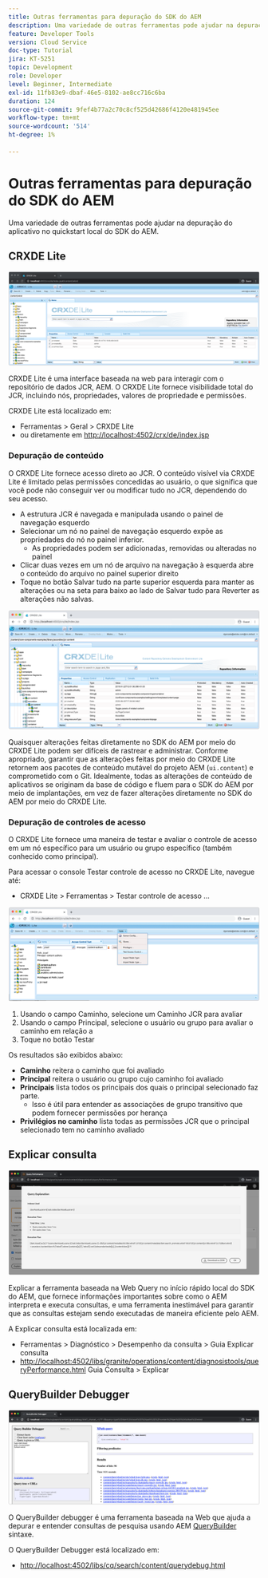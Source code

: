```yaml
---
title: Outras ferramentas para depuração do SDK do AEM
description: Uma variedade de outras ferramentas pode ajudar na depuração da inicialização rápida local do SDK do AEM.
feature: Developer Tools
version: Cloud Service
doc-type: Tutorial
jira: KT-5251
topic: Development
role: Developer
level: Beginner, Intermediate
exl-id: 11fb83e9-dbaf-46e5-8102-ae8cc716c6ba
duration: 124
source-git-commit: 9fef4b77a2c70c8cf525d42686f4120e481945ee
workflow-type: tm+mt
source-wordcount: '514'
ht-degree: 1%

---
```


# Outras ferramentas para depuração do SDK do AEM

Uma variedade de outras ferramentas pode ajudar na depuração do aplicativo no quickstart local do SDK do AEM.

## CRXDE Lite

![CRXDE Lite](./assets/other-tools/crxde-lite.png)

CRXDE Lite é uma interface baseada na web para interagir com o repositório de dados JCR, AEM. O CRXDE Lite fornece visibilidade total do JCR, incluindo nós, propriedades, valores de propriedade e permissões.

CRXDE Lite está localizado em:

+ Ferramentas > Geral > CRXDE Lite
+ ou diretamente em [http://localhost:4502/crx/de/index.jsp](http://localhost:4502/crx/de/index.jsp)

### Depuração de conteúdo

O CRXDE Lite fornece acesso direto ao JCR. O conteúdo visível via CRXDE Lite é limitado pelas permissões concedidas ao usuário, o que significa que você pode não conseguir ver ou modificar tudo no JCR, dependendo do seu acesso.

+ A estrutura JCR é navegada e manipulada usando o painel de navegação esquerdo
+ Selecionar um nó no painel de navegação esquerdo expõe as propriedades do nó no painel inferior.
   + As propriedades podem ser adicionadas, removidas ou alteradas no painel
+ Clicar duas vezes em um nó de arquivo na navegação à esquerda abre o conteúdo do arquivo no painel superior direito
+ Toque no botão Salvar tudo na parte superior esquerda para manter as alterações ou na seta para baixo ao lado de Salvar tudo para Reverter as alterações não salvas.

![CRXDE Lite - Depuração de conteúdo](./assets/other-tools/crxde-lite__debugging-content.png)

Quaisquer alterações feitas diretamente no SDK do AEM por meio do CRXDE Lite podem ser difíceis de rastrear e administrar. Conforme apropriado, garantir que as alterações feitas por meio do CRXDE Lite retornem aos pacotes de conteúdo mutável do projeto AEM (`ui.content`) e comprometido com o Git. Idealmente, todas as alterações de conteúdo de aplicativos se originam da base de código e fluem para o SDK do AEM por meio de implantações, em vez de fazer alterações diretamente no SDK do AEM por meio do CRXDE Lite.

### Depuração de controles de acesso

O CRXDE Lite fornece uma maneira de testar e avaliar o controle de acesso em um nó específico para um usuário ou grupo específico (também conhecido como principal).

Para acessar o console Testar controle de acesso no CRXDE Lite, navegue até:

+ CRXDE Lite > Ferramentas > Testar controle de acesso ...

![CRXDE Lite - Testar o controle de acesso](./assets/other-tools/crxde-lite__test-access-control.png)

1. Usando o campo Caminho, selecione um Caminho JCR para avaliar
1. Usando o campo Principal, selecione o usuário ou grupo para avaliar o caminho em relação a
1. Toque no botão Testar

Os resultados são exibidos abaixo:

+ __Caminho__ reitera o caminho que foi avaliado
+ __Principal__ reitera o usuário ou grupo cujo caminho foi avaliado
+ __Principais__ lista todos os principais dos quais o principal selecionado faz parte.
   + Isso é útil para entender as associações de grupo transitivo que podem fornecer permissões por herança
+ __Privilégios no caminho__ lista todas as permissões JCR que o principal selecionado tem no caminho avaliado

## Explicar consulta

![Explicar consulta](./assets/other-tools/explain-query.png)

Explicar a ferramenta baseada na Web Query no início rápido local do SDK do AEM, que fornece informações importantes sobre como o AEM interpreta e executa consultas, e uma ferramenta inestimável para garantir que as consultas estejam sendo executadas de maneira eficiente pelo AEM.

A Explicar consulta está localizada em:

+ Ferramentas > Diagnóstico > Desempenho da consulta > Guia Explicar consulta
+ [http://localhost:4502/libs/granite/operations/content/diagnosistools/queryPerformance.html](http://localhost:4502/libs/granite/operations/content/diagnosistools/queryPerformance.html) Guia Consulta > Explicar

## QueryBuilder Debugger

![QueryBuilder Debugger](./assets/other-tools/query-debugger.png)

O QueryBuilder debugger é uma ferramenta baseada na Web que ajuda a depurar e entender consultas de pesquisa usando AEM [QueryBuilder](https://experienceleague.adobe.com/docs/experience-manager-65/developing/platform/query-builder/querybuilder-api.html) sintaxe.

O QueryBuilder Debugger está localizado em:

+ [http://localhost:4502/libs/cq/search/content/querydebug.html](http://localhost:4502/libs/cq/search/content/querydebug.html)
